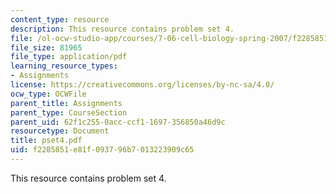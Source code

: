 ```yaml
---
content_type: resource
description: This resource contains problem set 4.
file: /ol-ocw-studio-app/courses/7-06-cell-biology-spring-2007/f2285851e81f093796b7013223909c65_pset4.pdf
file_size: 81965
file_type: application/pdf
learning_resource_types:
- Assignments
license: https://creativecommons.org/licenses/by-nc-sa/4.0/
ocw_type: OCWFile
parent_title: Assignments
parent_type: CourseSection
parent_uid: 62f1c255-0acc-ccf1-1697-356850a46d9c
resourcetype: Document
title: pset4.pdf
uid: f2285851-e81f-0937-96b7-013223909c65
---
```

This resource contains problem set 4.